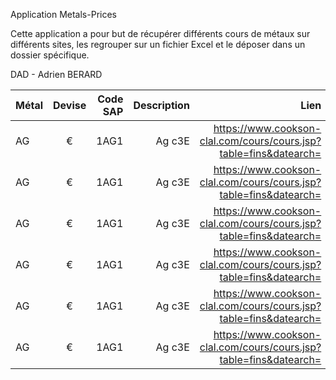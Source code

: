 Application Metals-Prices

Cette application a pour but de récupérer différents cours de métaux sur différents sites, les regrouper sur un fichier Excel et le déposer dans un dossier spécifique.

DAD - Adrien BERARD

| Métal | Devise | Code SAP | Description | Lien |
|:--------------|:-------------:|--------------:|--------------:|--------------:|
| AG | € | 1AG1 | Ag c3E | https://www.cookson-clal.com/cours/cours.jsp?table=fins&datearch= |
| AG | € | 1AG1 | Ag c3E | https://www.cookson-clal.com/cours/cours.jsp?table=fins&datearch= |
| AG | € | 1AG1 | Ag c3E | https://www.cookson-clal.com/cours/cours.jsp?table=fins&datearch= |
| AG | € | 1AG1 | Ag c3E | https://www.cookson-clal.com/cours/cours.jsp?table=fins&datearch= |
| AG | € | 1AG1 | Ag c3E | https://www.cookson-clal.com/cours/cours.jsp?table=fins&datearch= |
| AG | € | 1AG1 | Ag c3E | https://www.cookson-clal.com/cours/cours.jsp?table=fins&datearch= |